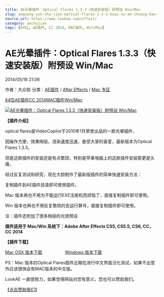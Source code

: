 ```yaml
---
title: AE光晕插件：Optical Flares 1.3.3（快速安装版）附预设 Win/Mac
slug: aeguang-yun-cha-jian-optical-flares-1-3-3-kuai-su-an-zhuang-ban-fu-yu-she-win-mac
source_url: https://www.lookae.com/offast/
category: aechajian
tags: [64位, AE插件, CC 2014, MAC插件, Win/Mac]
---
```

# AE光晕插件：Optical Flares 1.3.3（快速安装版）附预设 Win/Mac

2014/05/18 21:06

作者：大众脸
分类：[AE插件](https://www.lookae.com/after-effects/aechajian/) / [After Effects](https://www.lookae.com/after-effects/) / [Mac 专区](https://www.lookae.com/mac-osx/)

[64位](https://www.lookae.com/tag/64%e4%bd%8d/)[AE插件](https://www.lookae.com/tag/ae%e6%8f%92%e4%bb%b6/)[CC 2014](https://www.lookae.com/tag/cc-2014/)[MAC插件](https://www.lookae.com/tag/mac%e6%8f%92%e4%bb%b6/)[Win/Mac](https://www.lookae.com/tag/winmac/)

[![AE光晕插件：Optical Flares 1.3.3（快速安装版）附预设 Win/Mac](https://www.lookae.com/wp-content/uploads/2014/05/Optical-Flares1.3.3.jpg "AE光晕插件：Optical Flares 1.3.3（快速安装版）附预设 Win/Mac-LookAE.com")](https://www.lookae.com/wp-content/uploads/2014/05/Optical-Flares1.3.3.jpg)

**【插件介绍】**

optical flares是VideoCopilot于2010年1月荣誉出品的一款光晕插件，

因操作方便，效果绚丽，渲染速度迅速，备受大家的喜爱，最新版本为Optical Flares 1.3.3，

但是这款插件的安装还是有点繁琐，特别是苹果电脑上的这款插件安装那更是头痛，

经过反复测试和研究，现在大脸制作了最新版插件的简单快速安装方法：

复制插件到AE插件目录即可使用插件。

Mac 版本再也不用为不能运行EXE注册机而烦恼了，直接复制插件即可使用。

Win 版本也再也不用反复繁琐的去运行算号，直接复制插件即可使用。

注：插件还附加了很多绚丽的光效预设

**插件适用于 Mac/Win 系统下：Adobe After Effects CS5, CS5.5, CS6, CC，CC 2014**

**【插件下载】**

[Mac OSX 版本下载](https://www.400gb.com/file/64916111)                   [Windows 版本下载](https://www.400gb.com/file/64919829)

PS：Mac 版本的Optical Flares插件近期在进行中文界面汉化测试，如果不出意外应该很快会有MAC版本的中文版。

LookAE 一直很努力，如果觉得网站对您有意义，您也可以赞助我们。

【[点击赞助我们](https://lookae.taobao.com/)】
